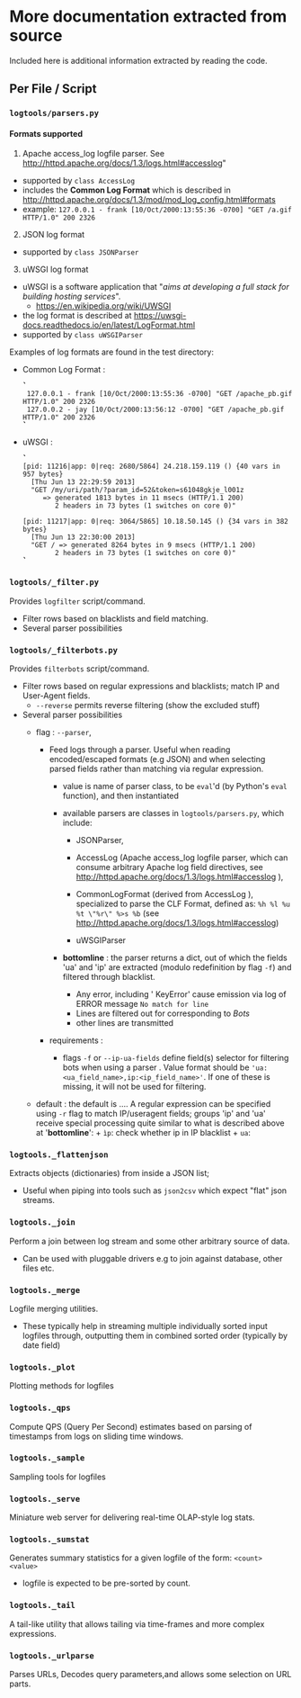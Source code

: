 # More documentation extracted from source

Included here is additional information extracted by reading the code.


## Per File / Script

### `logtools/parsers.py`


#### Formats supported

1. Apache access_log logfile parser.  See
    http://httpd.apache.org/docs/1.3/logs.html#accesslog"
  -  supported by `class AccessLog`
  -  includes the <B>Common Log Format</B> which is described in 
    http://httpd.apache.org/docs/1.3/mod/mod_log_config.html#formats
  -  example: `127.0.0.1 - frank [10/Oct/2000:13:55:36 -0700] "GET /a.gif HTTP/1.0" 200 2326`

2. JSON log format
 - supported by `class JSONParser`
 
3.  uWSGI log format
 - uWSGI is a software application that "<I>aims at developing a full stack for 
   building hosting services</I>".
   -   https://en.wikipedia.org/wiki/UWSGI
 - the log format is described at https://uwsgi-docs.readthedocs.io/en/latest/LogFormat.html
 - supported by  `class uWSGIParser`


Examples of log formats are found in the test directory:

- Common Log Format :
	
	  ̀̀̀
       127.0.0.1 - frank [10/Oct/2000:13:55:36 -0700] "GET /apache_pb.gif HTTP/1.0" 200 2326
       127.0.0.2 - jay [10/Oct/2000:13:56:12 -0700] "GET /apache_pb.gif HTTP/1.0" 200 2326
      ̀̀̀
	  
- uWSGI : 

	  ̀̀̀
      [pid: 11216|app: 0|req: 2680/5864] 24.218.159.119 () {40 vars in 957 bytes} 
	    [Thu Jun 13 22:29:59 2013] 
		"GET /my/uri/path/?param_id=52&token=s61048gkje_l001z 
		   => generated 1813 bytes in 11 msecs (HTTP/1.1 200) 
		      2 headers in 73 bytes (1 switches on core 0)"
			  
      [pid: 11217|app: 0|req: 3064/5865] 10.18.50.145 () {34 vars in 382 bytes} 
	    [Thu Jun 13 22:30:00 2013] 
		"GET / => generated 8264 bytes in 9 msecs (HTTP/1.1 200) 
		      2 headers in 73 bytes (1 switches on core 0)"
	  ̀̀̀




### `logtools/_filter.py`
Provides `logfilter` script/command.  
 - Filter rows based on blacklists and field matching.
 - Several parser possibilities 


### `logtools/_filterbots.py`
Provides `filterbots` script/command.  
 - Filter rows based on regular expressions and  blacklists; match IP and User-Agent fields.
   - `--reverse` permits reverse filtering (show the excluded stuff)
 - Several parser possibilities 
   - flag : `--parser`,
        + Feed logs through a parser. Useful when reading encoded/escaped formats 
		  (e.g JSON) and when selecting parsed fields rather than matching via 
		  regular expression.
		  - value is name of parser class, to be `eval`'d (by Python's `eval` function),
		    and then instantiated
		  - available parsers are classes in `logtools/parsers.py`, which include:
		    + JSONParser,  
			+ AccessLog (Apache access_log logfile parser, which can
                                    consume arbitrary Apache log field directives, see 
									http://httpd.apache.org/docs/1.3/logs.html#accesslog ),
            + CommonLogFormat (derived from AccessLog ), specialized to
              parse the CLF Format, defined as:
               `%h %l %u %t \"%r\" %>s %b`
			   (see http://httpd.apache.org/docs/1.3/logs.html#accesslog)
			   
		    + uWSGIParser

          - <B>bottomline</B> : the parser returns a dict, out of which the fields 'ua' and
		    'ip' are extracted (modulo redefinition by flag `-f`) and filtered through 
			blacklist. 
			 + Any error, including
			'  KeyError' cause emission via log of ERROR message `No match for line`
			 + Lines are filtered out for corresponding to <I>Bots</I>
			 + other lines are transmitted
			
        + requirements : 
          - flags `-f` or `--ip-ua-fields` define field(s) selector for filtering bots 
		   when using a parser . Value format should be 
		   `'ua:<ua_field_name>,ip:<ip_field_name>'`. 
           If one of these is  missing, it will not be used for filtering.
   
    - default : the default is .... A regular expression can be specified using `-r` flag
	      to match IP/useragent fields; groups  'ip' and 'ua' receive special processing 
		  quite similar to what is described above at  '<B>bottomline</B>': 
		  + `ìp`: check whether ip in IP blacklist
		  + `ua`: 
   
   
### `logtools._flattenjson`

Extracts objects (dictionaries) from inside a JSON list;
 - Useful when piping into tools such as `json2csv` which expect "flat" json streams.

### `logtools._join`

Perform a join between log stream and some other arbitrary source of data.
 - Can be used with pluggable drivers e.g to join against database, other files etc.


### `logtools._merge`

Logfile merging utilities.
 - These typically help in streaming multiple individually sorted input logfiles 
   through, outputting them in combined sorted order (typically by date field)
   
   
###  `logtools._plot`
Plotting methods for logfiles

### `logtools._qps`
Compute QPS (Query Per Second) estimates based on parsing of timestamps from logs on
sliding time windows.

### `logtools._sample`
Sampling tools for logfiles

### `logtools._serve`

Miniature web server for delivering real-time OLAP-style log stats.


### `logtools._sumstat`

Generates summary statistics for a given logfile of the form:
`<count> <value>`

 - logfile is expected to be pre-sorted by count.

### `logtools._tail`

A tail-like utility that allows tailing via time-frames and more complex
expressions.


### `logtools._urlparse`

Parses URLs, Decodes query parameters,and allows some selection on URL parts.

